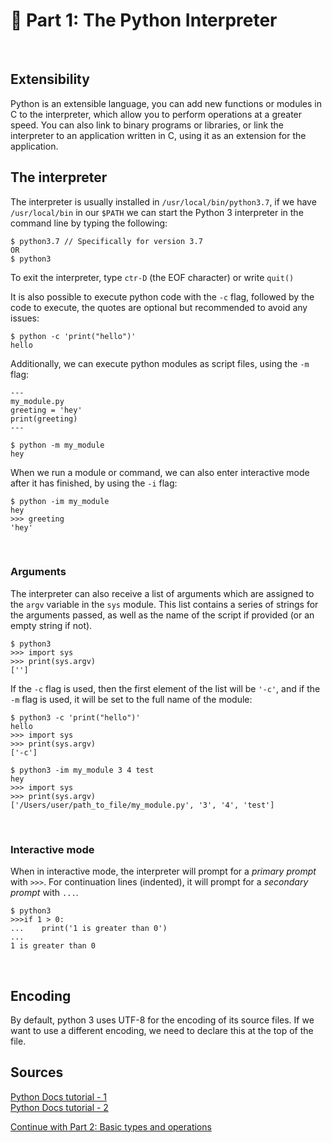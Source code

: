 # 🐍 Part 1: The Python Interpreter
<br/>

## Extensibility

Python is an extensible language, you can add new functions or modules in C to the interpreter, which allow you to
perform operations at a greater speed. You can also link to binary programs or libraries, or link the interpreter 
to an application written in C, using it as an extension for the application.
<br/>

## The interpreter

The interpreter is usually installed in `/usr/local/bin/python3.7`, if we have `/usr/local/bin` in our `$PATH` we can
start the Python 3 interpreter in the command line by typing the following:

```
$ python3.7 // Specifically for version 3.7
OR
$ python3
```

To exit the interpreter, type `ctr-D` (the EOF character) or write `quit()`

It is also possible to execute python code with the `-c` flag, followed by the code to execute, the quotes are optional 
but recommended to avoid any issues:

```
$ python -c 'print("hello")'
hello
```

Additionally, we can execute python modules as script files, using the `-m` flag:
```
---
my_module.py
greeting = 'hey'
print(greeting)
---

$ python -m my_module
hey
```

When we run a module or command, we can also enter interactive mode after it has finished, by using the `-i` flag:
```
$ python -im my_module
hey
>>> greeting
'hey'
```
<br/>

### Arguments

The interpreter can also receive a list of arguments which are assigned to the `argv` variable in the `sys` module.
This list contains a series of strings for the arguments passed, as well as the name of the script if provided 
(or an empty string if not).

```
$ python3
>>> import sys
>>> print(sys.argv)
['']
```

If the `-c` flag is used, then the first element of the list will be `'-c'`, and if the `-m` flag is used, it will be set
to the full name of the module:

```
$ python3 -c 'print("hello")'
hello
>>> import sys
>>> print(sys.argv)
['-c']

$ python3 -im my_module 3 4 test
hey
>>> import sys
>>> print(sys.argv)
['/Users/user/path_to_file/my_module.py', '3', '4', 'test']
```
<br/>

### Interactive mode

When in interactive mode, the interpreter will prompt for a _primary prompt_ with `>>>`. For continuation lines 
(indented), it will prompt for a _secondary prompt_ with `...`.

```
$ python3
>>>if 1 > 0:
...    print('1 is greater than 0')
...
1 is greater than 0
```
<br/>

## Encoding

By default, python 3 uses UTF-8 for the encoding of its source files. If we want to use a different encoding, 
we need to declare this at the top of the file.
<br/>

## Sources
[Python Docs tutorial - 1](https://docs.python.org/3/tutorial/appetite.html)<br/>
[Python Docs tutorial - 2](https://docs.python.org/3/tutorial/interpreter.html)

[Continue with Part 2: Basic types and operations](https://github.com/alysanne/python_notes/blob/master/python-notes-2.md)
